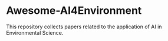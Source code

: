 # Awesome-AI4Environment
This repository collects papers related to the application of AI in Environmental Science.
